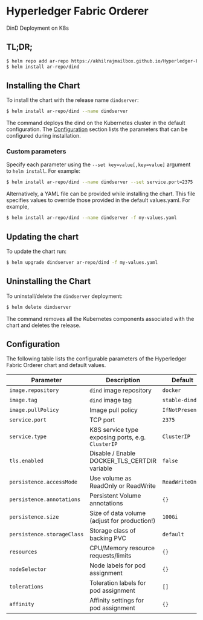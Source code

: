 # Hyperledger Fabric Orderer

DinD Deployment on K8s

## TL;DR;

```bash
$ helm repo add ar-repo https://akhilrajmailbox.github.io/Hyperledger-Fabric/docs
$ helm install ar-repo/dind
```

## Installing the Chart

To install the chart with the release name `dindserver`:

```bash
$ helm install ar-repo/dind --name dindserver
```

The command deploys the dind on the Kubernetes cluster in the default configuration. The [Configuration](#configuration) section lists the parameters that can be configured during installation.

### Custom parameters

Specify each parameter using the `--set key=value[,key=value]` argument to `helm install`. For example:

```bash
$ helm install ar-repo/dind --name dindserver --set service.port=2375
```


Alternatively, a YAML file can be provided while installing the chart. This file specifies values to override those provided in the default values.yaml. For example,

```bash
$ helm install ar-repo/dind --name dindserver -f my-values.yaml
```

## Updating the chart

To update the chart run:

```bash
$ helm upgrade dindserver ar-repo/dind -f my-values.yaml
```

## Uninstalling the Chart

To uninstall/delete the `dindserver` deployment:

```bash
$ helm delete dindserver
```

The command removes all the Kubernetes components associated with the chart and deletes the release.

## Configuration

The following table lists the configurable parameters of the Hyperledger Fabric Orderer chart and default values.

| Parameter                          | Description                                       | Default                                                   |
| ---------------------------------- | ------------------------------------------------ | ---------------------------------------------------------- |
| `image.repository`                 | `dind` image repository                          | `docker`                                                   |
| `image.tag`                        | `dind` image tag                                 | `stable-dind`                                              |
| `image.pullPolicy`                 | Image pull policy                                | `IfNotPresent`                                             |
| `service.port`                     | TCP port                                         | `2375`                                                     |
| `service.type`                     | K8S service type exposing ports, e.g. `ClusterIP`| `ClusterIP`                                                |
| `tls.enabled`                      | Disable / Enable DOCKER_TLS_CERTDIR variable     | `false`                                                    |
| `persistence.accessMode`           | Use volume as ReadOnly or ReadWrite              | `ReadWriteOnce`                                            |
| `persistence.annotations`          | Persistent Volume annotations                    | `{}`                                                       |
| `persistence.size`                 | Size of data volume (adjust for production!)     | `100Gi`                                                    |
| `persistence.storageClass`         | Storage class of backing PVC                     | `default`                                                  |
| `resources`                        | CPU/Memory resource requests/limits              | `{}`                                                       |
| `nodeSelector`                     | Node labels for pod assignment                   | `{}`                                                       |
| `tolerations`                      | Toleration labels for pod assignment             | `[]`                                                       |
| `affinity`                         | Affinity settings for pod assignment             | `{}`                                                       |